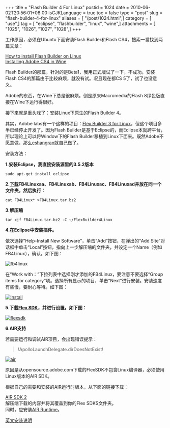 +++
title = "Flash Builder 4 For Linux"
postid = 1024
date = 2010-06-02T20:56:01+08:00
isCJKLanguage = true
toc = false
type = "post"
slug = "flash-builder-4-for-linux"
aliases = [ "/post/1024.html",]
category = [ "use",]
tag = [ "eclipse", "flashbuilder", "linux", "wine",]
attachments = [ "1025", "1026", "1027", "1028",]
+++


工作原因，必须在Ubuntu下面安装Flash Builder和Flash CS4，搜索一番找到两篇文章：  

[How to install Flash Builder on Linux](http://diariolinux.com/2009/06/22/how-to-install-flash-builder-on-linux/)  
[Installing Adobe CS4 in Wine](http://www.sucka.net/2009/08/installing-adobe-cs4-in-wine/)  

Flash Builder的那篇，针对的是Beta1，我用正式版试了一下，不成功。安装Flash CS4的那篇由于比较麻烦，就没有试。况且现在都CS 5了，试了也没意义。

Adobe的东西，在Wine下总是很麻烦。倒是原来Macromedia的Flash 8绿色版直接在Wine下运行得很好。<!--more-->

接下来就是重头戏了：安装Linux下原生的Flash Builder 4。

其实，Adobe labs有一个这样的项目：[Flex Builder 3 for Linux](http://labs.adobe.com/technologies/flex/flexbuilder_linux/)，但这个项目多半已经停止开发了。因为Flash Builder是基于Eclipse的，而Eclipse本就跨平台，所以理论上可以将Window下的Flash Builder移植到Linux下面来。既然Adobe不愿意做，那么[eshangrao](http://blog.aixigua.com/)就自己做了。

安装方法：

**1.安装Eclipse，我直接安装源里的3.5.2版本**

    sudo apt-get install eclipse

**2.[下载](http://code.google.com/p/fb4linux/downloads/list)FB4Linuxaa、FB4Linuxab、FB4Linuxac、FB4Linuxad并放在同一个文件夹，然后执行：**

    cat FB4Linux* >FB4Linux.tar.bz2

**3.解压缩**

    tar xjf FB4Linux.tar.bz2 -C ~/FlexBuilder4Linux

**4.在Eclipse中安装插件。**  

依次选择”Help-Install New Software”，单击“Add”按钮，在弹出的“Add Site”对话框中单击“Local”按钮，指向上一步解压缩的文件夹，并设定一个Name（例如FB4Linux），确认。如下图：  

![fb4linux](/uploads/2010/06/fb4linux_addsite.png "fb4linux_addsite")  

在“Work with：”下拉列表中选择刚才添加的FB4Linux，要注意不要选择“Group items for category”项。选择所有显示的项目，单击“Next”进行安装。安装速度有些慢，要耐心等待。如下图：  

[![install](/uploads/2010/06/fb4linux_install.png "fb4linux_install")](/uploads/2010/06/fb4linux_install.png)

**5.下载[Flex SDK](http://opensource.adobe.com/wiki/display/flexsdk/Flex+SDK)，并进行设置。如下图：**  

[![flexsdk](/uploads/2010/06/fb4linux_flexsdk.png "fb4linux_flexsdk")](/uploads/2010/06/fb4linux_flexsdk.png)

**6.AIR支持**  

若需要运行和调试AIR项目，会出现错误提示：  

> !ApolloLaunchDelegate.dirDoesNotExist!

[![air](/uploads/2010/06/fb4linux_air.png "fb4linux_air")](/uploads/2010/06/fb4linux_air.png)  

原因是从opensource.adobe.com下载的FlexSDK不包含Linux编译器，必须使用Linux版本的AIR SDK。  

根据自己的需要和安装的AIR运行时版本，从下面的链接下载：  

[AIR SDK 2](http://www.adobe.com/cfusion/entitlement/index.cfm?e=airsdk)  
解压缩下载的内容并将其覆盖到你的Flex SDKS文件夹。  
同时，应安装[AIR Runtime](http://get.adobe.com/cn/air/)。

[英文安装说明](http://code.google.com/p/fb4linux/wiki/HowToInstall)

